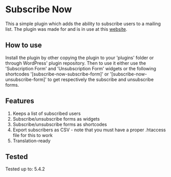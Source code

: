# Subscribe Now

This a simple plugin which adds the ability to subscribe users to a mailing list.
The plugin was made for and is in use at this [website](https://vegan.zavoon.com/).

## How to use

Install the plugin by other copying the plugin to your 'plugins' folder or through
WordPress' plugin repository. Then to use it either use the 'Subscription Form' and 'Unsubscription Form'
widgets or the following shortcodes '[subscribe-now-subscribe-form]' or '[subscribe-now-unsubscribe-form]'
to get respectively the subscribe and unsubscribe forms.

## Features

1. Keeps a list of subscribed users
2. Subscribe/unsubscribe forms as widgets
3. Subscribe/unsubscribe forms as shortcodes
4. Export subscribers as CSV - note that you must have a proper .htaccess file for this to work
5. Translation-ready

## Tested

Tested up to: 5.4.2